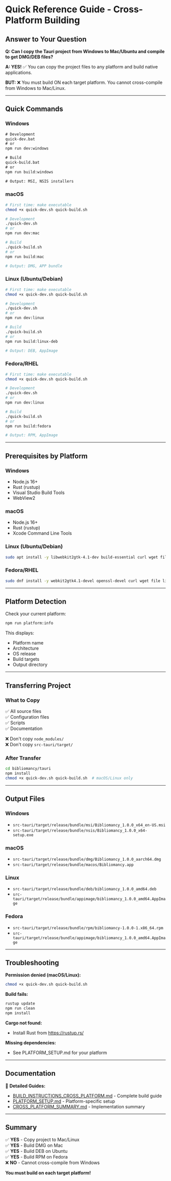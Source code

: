 # Quick Reference Guide - Cross-Platform Building

## Answer to Your Question

**Q: Can I copy the Tauri project from Windows to Mac/Ubuntu and compile to get DMG/DEB files?**

**A: YES!** ✅ You can copy the project files to any platform and build native applications.

**BUT:** ❌ You must build ON each target platform. You cannot cross-compile from Windows to Mac/Linux.

---

## Quick Commands

### Windows

```cmd
# Development
quick-dev.bat
# or
npm run dev:windows

# Build
quick-build.bat
# or
npm run build:windows

# Output: MSI, NSIS installers
```

### macOS

```bash
# First time: make executable
chmod +x quick-dev.sh quick-build.sh

# Development
./quick-dev.sh
# or
npm run dev:mac

# Build
./quick-build.sh
# or
npm run build:mac

# Output: DMG, APP bundle
```

### Linux (Ubuntu/Debian)

```bash
# First time: make executable
chmod +x quick-dev.sh quick-build.sh

# Development
./quick-dev.sh
# or
npm run dev:linux

# Build
./quick-build.sh
# or
npm run build:linux-deb

# Output: DEB, AppImage
```

### Fedora/RHEL

```bash
# First time: make executable
chmod +x quick-dev.sh quick-build.sh

# Development
./quick-dev.sh
# or
npm run dev:linux

# Build
./quick-build.sh
# or
npm run build:fedora

# Output: RPM, AppImage
```

---

## Prerequisites by Platform

### Windows
- Node.js 16+
- Rust (rustup)
- Visual Studio Build Tools
- WebView2

### macOS
- Node.js 16+
- Rust (rustup)
- Xcode Command Line Tools

### Linux (Ubuntu/Debian)
```bash
sudo apt install -y libwebkit2gtk-4.1-dev build-essential curl wget file libssl-dev libayatana-appindicator3-dev librsvg2-dev nodejs npm
```

### Fedora/RHEL
```bash
sudo dnf install -y webkit2gtk4.1-devel openssl-devel curl wget file libappindicator-gtk3-devel librsvg2-devel nodejs npm rpm-build
```

---

## Platform Detection

Check your current platform:

```bash
npm run platform:info
```

This displays:
- Platform name
- Architecture
- OS release
- Build targets
- Output directory

---

## Transferring Project

### What to Copy
✅ All source files  
✅ Configuration files  
✅ Scripts  
✅ Documentation  

❌ Don't copy `node_modules/`  
❌ Don't copy `src-tauri/target/`  

### After Transfer
```bash
cd bibliomancy/tauri
npm install
chmod +x quick-dev.sh quick-build.sh  # macOS/Linux only
```

---

## Output Files

### Windows
- `src-tauri/target/release/bundle/msi/Bibliomancy_1.0.0_x64_en-US.msi`
- `src-tauri/target/release/bundle/nsis/Bibliomancy_1.0.0_x64-setup.exe`

### macOS
- `src-tauri/target/release/bundle/dmg/Bibliomancy_1.0.0_aarch64.dmg`
- `src-tauri/target/release/bundle/macos/Bibliomancy.app`

### Linux
- `src-tauri/target/release/bundle/deb/bibliomancy_1.0.0_amd64.deb`
- `src-tauri/target/release/bundle/appimage/bibliomancy_1.0.0_amd64.AppImage`

### Fedora
- `src-tauri/target/release/bundle/rpm/bibliomancy-1.0.0-1.x86_64.rpm`
- `src-tauri/target/release/bundle/appimage/bibliomancy_1.0.0_amd64.AppImage`

---

## Troubleshooting

**Permission denied (macOS/Linux):**
```bash
chmod +x quick-dev.sh quick-build.sh
```

**Build fails:**
```bash
rustup update
npm run clean
npm install
```

**Cargo not found:**
- Install Rust from https://rustup.rs/

**Missing dependencies:**
- See PLATFORM_SETUP.md for your platform

---

## Documentation

📖 **Detailed Guides:**
- [BUILD_INSTRUCTIONS_CROSS_PLATFORM.md](BUILD_INSTRUCTIONS_CROSS_PLATFORM.md) - Complete build guide
- [PLATFORM_SETUP.md](PLATFORM_SETUP.md) - Platform-specific setup
- [CROSS_PLATFORM_SUMMARY.md](CROSS_PLATFORM_SUMMARY.md) - Implementation summary

---

## Summary

✅ **YES** - Copy project to Mac/Linux  
✅ **YES** - Build DMG on Mac  
✅ **YES** - Build DEB on Ubuntu  
✅ **YES** - Build RPM on Fedora  
❌ **NO** - Cannot cross-compile from Windows  

**You must build on each target platform!**
